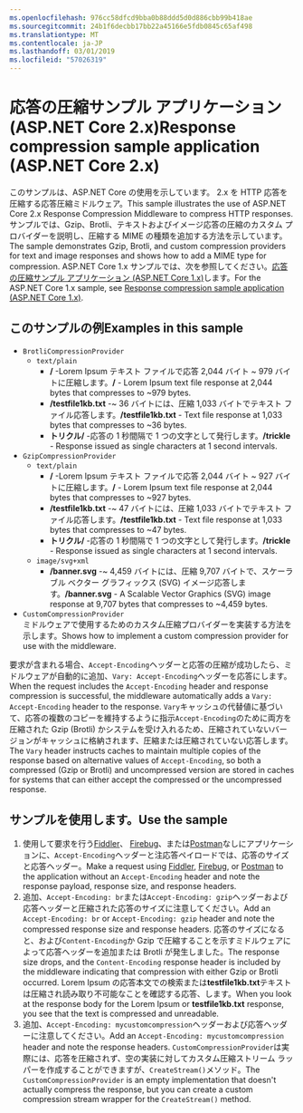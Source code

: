 ```yaml
---
ms.openlocfilehash: 976cc58dfcd9bba0b88ddd5d0d886cbb99b418ae
ms.sourcegitcommit: 24b1f6decbb17bb22a45166e5fdb0845c65af498
ms.translationtype: MT
ms.contentlocale: ja-JP
ms.lasthandoff: 03/01/2019
ms.locfileid: "57026319"
---
```

# <a name="response-compression-sample-application-aspnet-core-2x"></a><span data-ttu-id="b548c-101">応答の圧縮サンプル アプリケーション (ASP.NET Core 2.x)</span><span class="sxs-lookup"><span data-stu-id="b548c-101">Response compression sample application (ASP.NET Core 2.x)</span></span>

<span data-ttu-id="b548c-102">このサンプルは、ASP.NET Core の使用を示しています。 2.x を HTTP 応答を圧縮する応答圧縮ミドルウェア。</span><span class="sxs-lookup"><span data-stu-id="b548c-102">This sample illustrates the use of ASP.NET Core 2.x Response Compression Middleware to compress HTTP responses.</span></span> <span data-ttu-id="b548c-103">サンプルでは、Gzip、Brotli、テキストおよびイメージ応答の圧縮のカスタム プロバイダーを説明し、圧縮する MIME の種類を追加する方法を示しています。</span><span class="sxs-lookup"><span data-stu-id="b548c-103">The sample demonstrates Gzip, Brotli, and custom compression providers for text and image responses and shows how to add a MIME type for compression.</span></span> <span data-ttu-id="b548c-104">ASP.NET Core 1.x サンプルでは、次を参照してください。[応答の圧縮サンプル アプリケーション (ASP.NET Core 1.x)](https://github.com/aspnet/Docs/tree/master/aspnetcore/performance/response-compression/samples/1.x)します。</span><span class="sxs-lookup"><span data-stu-id="b548c-104">For the ASP.NET Core 1.x sample, see [Response compression sample application (ASP.NET Core 1.x)](https://github.com/aspnet/Docs/tree/master/aspnetcore/performance/response-compression/samples/1.x).</span></span>

## <a name="examples-in-this-sample"></a><span data-ttu-id="b548c-105">このサンプルの例</span><span class="sxs-lookup"><span data-stu-id="b548c-105">Examples in this sample</span></span>

* `BrotliCompressionProvider`
  * `text/plain`
    * <span data-ttu-id="b548c-106">**/** -Lorem Ipsum テキスト ファイルで応答 2,044 バイト ~ 979 バイトに圧縮します。</span><span class="sxs-lookup"><span data-stu-id="b548c-106">**/** - Lorem Ipsum text file response at 2,044 bytes that compresses to ~979 bytes.</span></span>
    * <span data-ttu-id="b548c-107">**/testfile1kb.txt** -~ 36 バイトには、圧縮 1,033 バイトでテキスト ファイル応答します。</span><span class="sxs-lookup"><span data-stu-id="b548c-107">**/testfile1kb.txt** - Text file response at 1,033 bytes that compresses to ~36 bytes.</span></span>
    * <span data-ttu-id="b548c-108">**トリクル/** -応答の 1 秒間隔で 1 つの文字として発行します。</span><span class="sxs-lookup"><span data-stu-id="b548c-108">**/trickle** - Response issued as single characters at 1 second intervals.</span></span>
* `GzipCompressionProvider`
  * `text/plain`
    * <span data-ttu-id="b548c-109">**/** -Lorem Ipsum テキスト ファイルで応答 2,044 バイト ~ 927 バイトに圧縮します。</span><span class="sxs-lookup"><span data-stu-id="b548c-109">**/** - Lorem Ipsum text file response at 2,044 bytes that compresses to ~927 bytes.</span></span>
    * <span data-ttu-id="b548c-110">**/testfile1kb.txt** -~ 47 バイトには、圧縮 1,033 バイトでテキスト ファイル応答します。</span><span class="sxs-lookup"><span data-stu-id="b548c-110">**/testfile1kb.txt** - Text file response at 1,033 bytes that compresses to ~47 bytes.</span></span>
    * <span data-ttu-id="b548c-111">**トリクル/** -応答の 1 秒間隔で 1 つの文字として発行します。</span><span class="sxs-lookup"><span data-stu-id="b548c-111">**/trickle** - Response issued as single characters at 1 second intervals.</span></span>
  * `image/svg+xml`
    * <span data-ttu-id="b548c-112">**/banner.svg** -~ 4,459 バイトには、圧縮 9,707 バイトで、スケーラブル ベクター グラフィックス (SVG) イメージ応答します。</span><span class="sxs-lookup"><span data-stu-id="b548c-112">**/banner.svg** - A Scalable Vector Graphics (SVG) image response at 9,707 bytes that compresses to ~4,459 bytes.</span></span>
* `CustomCompressionProvider`<br><span data-ttu-id="b548c-113">ミドルウェアで使用するためのカスタム圧縮プロバイダーを実装する方法を示します。</span><span class="sxs-lookup"><span data-stu-id="b548c-113">Shows how to implement a custom compression provider for use with the middleware.</span></span>

<span data-ttu-id="b548c-114">要求が含まれる場合、`Accept-Encoding`ヘッダーと応答の圧縮が成功したら、ミドルウェアが自動的に追加、`Vary: Accept-Encoding`ヘッダーを応答にします。</span><span class="sxs-lookup"><span data-stu-id="b548c-114">When the request includes the `Accept-Encoding` header and response compression is successful, the middleware automatically adds a `Vary: Accept-Encoding` header to the response.</span></span> <span data-ttu-id="b548c-115">`Vary`キャッシュの代替値に基づいて、応答の複数のコピーを維持するように指示`Accept-Encoding`のために両方を圧縮された Gzip (Brotli) かシステムを受け入れるため、圧縮されていないバージョンがキャッシュに格納されます、圧縮または圧縮されていない応答します。</span><span class="sxs-lookup"><span data-stu-id="b548c-115">The `Vary` header instructs caches to maintain multiple copies of the response based on alternative values of `Accept-Encoding`, so both a compressed (Gzip or Brotli) and uncompressed version are stored in caches for systems that can either accept the compressed or the uncompressed response.</span></span>

## <a name="use-the-sample"></a><span data-ttu-id="b548c-116">サンプルを使用します。</span><span class="sxs-lookup"><span data-stu-id="b548c-116">Use the sample</span></span>

1. <span data-ttu-id="b548c-117">使用して要求を行う[Fiddler](http://www.telerik.com/fiddler)、 [Firebug](http://getfirebug.com/)、または[Postman](https://www.getpostman.com/)なしにアプリケーションに、`Accept-Encoding`ヘッダーと注応答ペイロードでは、応答のサイズと応答ヘッダー。</span><span class="sxs-lookup"><span data-stu-id="b548c-117">Make a request using [Fiddler](http://www.telerik.com/fiddler), [Firebug](http://getfirebug.com/), or [Postman](https://www.getpostman.com/) to the application without an `Accept-Encoding` header and note the response payload, response size, and response headers.</span></span>
1. <span data-ttu-id="b548c-118">追加、`Accept-Encoding: br`または`Accept-Encoding: gzip`ヘッダーおよび応答ヘッダーと圧縮された応答のサイズに注意してください。</span><span class="sxs-lookup"><span data-stu-id="b548c-118">Add an `Accept-Encoding: br` or `Accept-Encoding: gzip` header and note the compressed response size and response headers.</span></span> <span data-ttu-id="b548c-119">応答のサイズになると、および`Content-Encoding`か Gzip で圧縮することを示すミドルウェアによって応答ヘッダーを追加または Brotli が発生しました。</span><span class="sxs-lookup"><span data-stu-id="b548c-119">The response size drops, and the `Content-Encoding` response header is included by the middleware indicating that compression with either Gzip or Brotli occurred.</span></span> <span data-ttu-id="b548c-120">Lorem Ipsum の応答本文での検索または**testfile1kb.txt**テキストは圧縮され読み取り不可能なことを確認する応答、します。</span><span class="sxs-lookup"><span data-stu-id="b548c-120">When you look at the response body for the Lorem Ipsum or **testfile1kb.txt** response, you see that the text is compressed and unreadable.</span></span>
1. <span data-ttu-id="b548c-121">追加、`Accept-Encoding: mycustomcompression`ヘッダーおよび応答ヘッダーに注意してください。</span><span class="sxs-lookup"><span data-stu-id="b548c-121">Add an `Accept-Encoding: mycustomcompression` header and note the response headers.</span></span> <span data-ttu-id="b548c-122">`CustomCompressionProvider`は実際には、応答を圧縮されず、空の実装に対してカスタム圧縮ストリーム ラッパーを作成することができますが、`CreateStream()`メソッド。</span><span class="sxs-lookup"><span data-stu-id="b548c-122">The `CustomCompressionProvider` is an empty implementation that doesn't actually compress the response, but you can create a custom compression stream wrapper for the `CreateStream()` method.</span></span>
